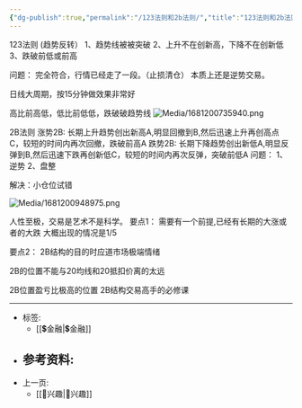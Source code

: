 ```yaml
---
{"dg-publish":true,"permalink":"/123法则和2b法则/","title":"123法则和2b法则","tags":["📥"]}
---
```




123法则 (趋势反转）
1、趋势线被被突破
2、上升不在创新高，下降不在创新低
3、跌破前低或前高

问题：
完全符合，行情已经走了一段。（止损清仓）
本质上还是逆势交易。

日线大周期，按15分钟做效果非常好


高比前高低，低比前低低，跌破破趋势线
![Media/1681200735940.png](/img/user/Media/1681200735940.png)

2B法则
涨势2B: 长期上升趋势创出新高A,明显回撤到B,然后迅速上升再创高点C，较短的时间内再次回撤，跌破前高A
跌势2B: 长期下降趋势创出新低A,明显反弹到B,然后迅速下跌再创新低C，较短的时间内再次反弹，突破前低A
问题：
1、逆势
2、盘整

解决：小仓位试错



![Media/1681200948975.png](/img/user/Media/1681200948975.png)


人性至极，交易是艺术不是科学。
要点1：
需要有一个前提,已经有长期的大涨或者的大跌
大概出现的情况是1/5

要点2：
2B结构的目的时应道市场极端情绪



2B的位置不能与20均线和20抵扣价离的太远

2B位置盈亏比极高的位置
2B结构交易高手的必修课


---

- 标签: 
	-  [[💲金融\|💲金融]]
- 参考资料:
	-  
- 上一页:
	-  [[🦦兴趣\|🦦兴趣]]